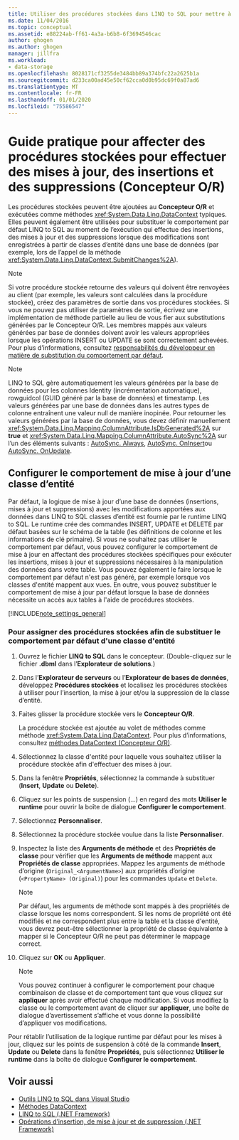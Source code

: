 ```yaml
---
title: Utiliser des procédures stockées dans LINQ to SQL pour mettre à jour des données (Concepteur O/R)
ms.date: 11/04/2016
ms.topic: conceptual
ms.assetid: e88224ab-ff61-4a3a-b6b8-6f3694546cac
author: ghogen
ms.author: ghogen
manager: jillfra
ms.workload:
- data-storage
ms.openlocfilehash: 8028171cf3255de3484bb89a374bfc22a2625b1a
ms.sourcegitcommit: d233ca00ad45e50cf62cca0d0b95dc69f0a87ad6
ms.translationtype: MT
ms.contentlocale: fr-FR
ms.lasthandoff: 01/01/2020
ms.locfileid: "75586547"
---
```

# <a name="how-to-assign-stored-procedures-to-perform-updates-inserts-and-deletes-or-designer"></a>Guide pratique pour affecter des procédures stockées pour effectuer des mises à jour, des insertions et des suppressions (Concepteur O/R)

Les procédures stockées peuvent être ajoutées au **Concepteur O/R** et exécutées comme méthodes <xref:System.Data.Linq.DataContext> typiques. Elles peuvent également être utilisées pour substituer le comportement par défaut LINQ to SQL au moment de l’exécution qui effectue des insertions, des mises à jour et des suppressions lorsque des modifications sont enregistrées à partir de classes d’entité dans une base de données (par exemple, lors de l’appel de la méthode <xref:System.Data.Linq.DataContext.SubmitChanges%2A>).

> [!NOTE]
> Si votre procédure stockée retourne des valeurs qui doivent être renvoyées au client (par exemple, les valeurs sont calculées dans la procédure stockée), créez des paramètres de sortie dans vos procédures stockées. Si vous ne pouvez pas utiliser de paramètres de sortie, écrivez une implémentation de méthode partielle au lieu de vous fier aux substitutions générées par le Concepteur O/R. Les membres mappés aux valeurs générées par base de données doivent avoir les valeurs appropriées lorsque les opérations INSERT ou UPDATE se sont correctement achevées. Pour plus d’informations, consultez [responsabilités du développeur en matière de substitution du comportement par défaut](/dotnet/framework/data/adonet/sql/linq/responsibilities-of-the-developer-in-overriding-default-behavior).

> [!NOTE]
> LINQ to SQL gère automatiquement les valeurs générées par la base de données pour les colonnes Identity (incrémentation automatique), rowguidcol (GUID généré par la base de données) et timestamp. Les valeurs générées par une base de données dans les autres types de colonne entraînent une valeur null de manière inopinée. Pour retourner les valeurs générées par la base de données, vous devez définir manuellement <xref:System.Data.Linq.Mapping.ColumnAttribute.IsDbGenerated%2A> sur **true** et <xref:System.Data.Linq.Mapping.ColumnAttribute.AutoSync%2A> sur l’un des éléments suivants : [AutoSync. Always](<xref:System.Data.Linq.Mapping.AutoSync.Always>), [AutoSync. OnInsert](<xref:System.Data.Linq.Mapping.AutoSync.OnInsert>)ou [AutoSync. OnUpdate](<xref:System.Data.Linq.Mapping.AutoSync.OnUpdate>).

## <a name="configure-the-update-behavior-of-an-entity-class"></a>Configurer le comportement de mise à jour d’une classe d’entité

Par défaut, la logique de mise à jour d’une base de données (insertions, mises à jour et suppressions) avec les modifications apportées aux données dans LINQ to SQL classes d’entité est fournie par le runtime LINQ to SQL. Le runtime crée des commandes INSERT, UPDATE et DELETE par défaut basées sur le schéma de la table (les définitions de colonne et les informations de clé primaire). Si vous ne souhaitez pas utiliser le comportement par défaut, vous pouvez configurer le comportement de mise à jour en affectant des procédures stockées spécifiques pour exécuter les insertions, mises à jour et suppressions nécessaires à la manipulation des données dans votre table. Vous pouvez également le faire lorsque le comportement par défaut n'est pas généré, par exemple lorsque vos classes d'entité mappent aux vues. En outre, vous pouvez substituer le comportement de mise à jour par défaut lorsque la base de données nécessite un accès aux tables à l'aide de procédures stockées.

[!INCLUDE[note_settings_general](../data-tools/includes/note_settings_general_md.md)]

### <a name="to-assign-stored-procedures-to-override-the-default-behavior-of-an-entity-class"></a>Pour assigner des procédures stockées afin de substituer le comportement par défaut d'une classe d'entité

1. Ouvrez le fichier **LINQ to SQL** dans le concepteur. (Double-cliquez sur le fichier **.dbml** dans l’**Explorateur de solutions**.)

2. Dans l’**Explorateur de serveurs** ou l’**Explorateur de bases de données**, développez **Procédures stockées** et localisez les procédures stockées à utiliser pour l’insertion, la mise à jour et/ou la suppression de la classe d’entité.

3. Faites glisser la procédure stockée vers le **Concepteur O/R**.

     La procédure stockée est ajoutée au volet de méthodes comme méthode <xref:System.Data.Linq.DataContext>. Pour plus d’informations, consultez [méthodes DataContext (Concepteur O/R)](../data-tools/datacontext-methods-o-r-designer.md).

4. Sélectionnez la classe d'entité pour laquelle vous souhaitez utiliser la procédure stockée afin d'effectuer des mises à jour.

5. Dans la fenêtre **Propriétés**, sélectionnez la commande à substituer (**Insert**, **Update** ou **Delete**).

6. Cliquez sur les points de suspension (...) en regard des mots **Utiliser le runtime** pour ouvrir la boîte de dialogue **Configurer le comportement**.

7. Sélectionnez **Personnaliser**.

8. Sélectionnez la procédure stockée voulue dans la liste **Personnaliser**.

9. Inspectez la liste des **Arguments de méthode** et des **Propriétés de classe** pour vérifier que les **Arguments de méthode** mappent aux **Propriétés de classe** appropriées. Mappez les arguments de méthode d’origine (`Original_<ArgumentName>`) aux propriétés d’origine (`<PropertyName> (Original)`) pour les commandes `Update` et `Delete`.

    > [!NOTE]
    > Par défaut, les arguments de méthode sont mappés à des propriétés de classe lorsque les noms correspondent. Si les noms de propriété ont été modifiés et ne correspondent plus entre la table et la classe d'entité, vous devrez peut-être sélectionner la propriété de classe équivalente à mapper si le Concepteur O/R ne peut pas déterminer le mappage correct.

10. Cliquez sur **OK** ou **Appliquer**.

    > [!NOTE]
    > Vous pouvez continuer à configurer le comportement pour chaque combinaison de classe et de comportement tant que vous cliquez sur **appliquer** après avoir effectué chaque modification. Si vous modifiez la classe ou le comportement avant de cliquer sur **appliquer**, une boîte de dialogue d’avertissement s’affiche et vous donne la possibilité d’appliquer vos modifications.

Pour rétablir l’utilisation de la logique runtime par défaut pour les mises à jour, cliquez sur les points de suspension à côté de la commande **Insert**, **Update** ou **Delete** dans la fenêtre **Propriétés**, puis sélectionnez **Utiliser le runtime** dans la boîte de dialogue **Configurer le comportement**.

## <a name="see-also"></a>Voir aussi

- [Outils LINQ to SQL dans Visual Studio](../data-tools/linq-to-sql-tools-in-visual-studio2.md)
- [Méthodes DataContext](../data-tools/datacontext-methods-o-r-designer.md)
- [LINQ to SQL (.NET Framework)](/dotnet/framework/data/adonet/sql/linq/index)
- [Opérations d’insertion, de mise à jour et de suppression (.NET Framework)](/dotnet/framework/data/adonet/sql/linq/insert-update-and-delete-operations)
